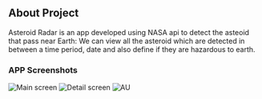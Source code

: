 
## About Project

Asteroid Radar is an app developed using NASA api to detect the asteoid that pass near Earth: We can view all the asteroid which are detected in between a time period, date and also define if they are hazardous to earth.

### APP Screenshots

![Main screen](https://github.com/Sakthidaran3112/Asteroid_Radar_App/assets/113074664/8dfba909-c2d9-4fa1-926f-14d46593127f)
![Detail screen](https://github.com/Sakthidaran3112/Asteroid_Radar_App/assets/113074664/5c5c3f58-594d-4a82-8d65-2c83868de345)
![AU](https://github.com/Sakthidaran3112/Asteroid_Radar_App/assets/113074664/966c4ac8-ceb0-4b7b-b66d-e7f7d9db9506)


